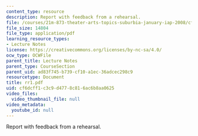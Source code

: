 ```yaml
---
content_type: resource
description: Report with feedback from a rehearsal.
file: /courses/21m-873-theater-arts-topics-suburbia-january-iap-2008/cf6dcff1c3c9d4778c816ac6b8aa0625_rr1.pdf
file_size: 14804
file_type: application/pdf
learning_resource_types:
- Lecture Notes
license: https://creativecommons.org/licenses/by-nc-sa/4.0/
ocw_type: OCWFile
parent_title: Lecture Notes
parent_type: CourseSection
parent_uid: ad83f745-b739-cf10-a1ec-36adcec298c9
resourcetype: Document
title: rr1.pdf
uid: cf6dcff1-c3c9-d477-8c81-6ac6b8aa0625
video_files:
  video_thumbnail_file: null
video_metadata:
  youtube_id: null
---
```

Report with feedback from a rehearsal.